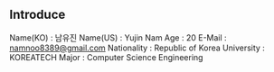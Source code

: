 **Introduce**
------------

Name(KO) : 남유진
Name(US) : Yujin Nam
Age : 20
E-Mail : namnoo8389@gmail.com
Nationality : Republic of Korea
University : KOREATECH
Major : Computer Science Engineering
